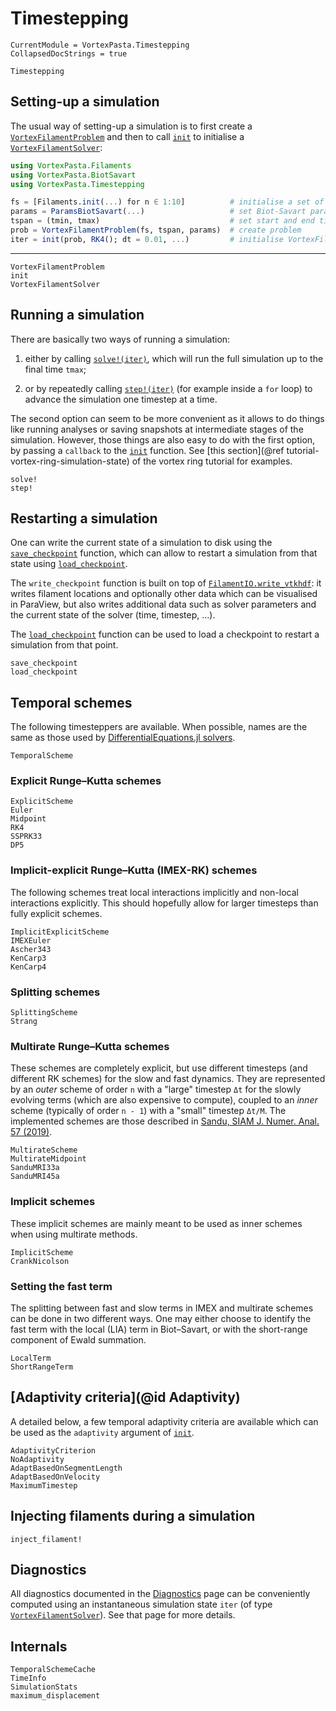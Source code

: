 # Timestepping

```@meta
CurrentModule = VortexPasta.Timestepping
CollapsedDocStrings = true
```

```@docs
Timestepping
```

## Setting-up a simulation

The usual way of setting-up a simulation is to first create
a [`VortexFilamentProblem`](@ref) and then to call [`init`](@ref) to initialise
a [`VortexFilamentSolver`](@ref):

```julia
using VortexPasta.Filaments
using VortexPasta.BiotSavart
using VortexPasta.Timestepping

fs = [Filaments.init(...) for n ∈ 1:10]          # initialise a set of filaments
params = ParamsBiotSavart(...)                   # set Biot-Savart parameters
tspan = (tmin, tmax)                             # set start and end time of simulation
prob = VortexFilamentProblem(fs, tspan, params)  # create problem
iter = init(prob, RK4(); dt = 0.01, ...)         # initialise VortexFilamentSolver
```

---

```@docs
VortexFilamentProblem
init
VortexFilamentSolver
```

## Running a simulation

There are basically two ways of running a simulation:

1. either by calling [`solve!(iter)`](@ref), which will run the full simulation
   up to the final time `tmax`;

2. or by repeatedly calling [`step!(iter)`](@ref) (for example inside a `for` loop)
   to advance the simulation one timestep at a time.


The second option can seem to be more convenient as it allows to do things like
running analyses or saving snapshots at intermediate stages of the simulation.
However, those things are also easy to do with the first option, by passing
a `callback` to the [`init`](@ref) function.
See [this section](@ref tutorial-vortex-ring-simulation-state) of the vortex
ring tutorial for examples.


```@docs
solve!
step!
```

## Restarting a simulation

One can write the current state of a simulation to disk using the [`save_checkpoint`](@ref)
function, which can allow to restart a simulation from that state using [`load_checkpoint`](@ref).

The `write_checkpoint` function is built on top of [`FilamentIO.write_vtkhdf`](@ref): it
writes filament locations and optionally other data which can be visualised in ParaView, but
also writes additional data such as solver parameters and the current state of the solver
(time, timestep, ...).

The [`load_checkpoint`](@ref) function can be used to load a checkpoint to restart a
simulation from that point.

```@docs
save_checkpoint
load_checkpoint
```

## Temporal schemes

The following timesteppers are available.
When possible, names are the same as those used by [DifferentialEquations.jl solvers](https://docs.sciml.ai/DiffEqDocs/stable/solvers/ode_solve/).

```@docs
TemporalScheme
```

### Explicit Runge–Kutta schemes

```@docs
ExplicitScheme
Euler
Midpoint
RK4
SSPRK33
DP5
```

### Implicit-explicit Runge–Kutta (IMEX-RK) schemes

The following schemes treat local interactions implicitly and non-local interactions explicitly.
This should hopefully allow for larger timesteps than fully explicit schemes.

```@docs
ImplicitExplicitScheme
IMEXEuler
Ascher343
KenCarp3
KenCarp4
```

### Splitting schemes

```@docs
SplittingScheme
Strang
```

### Multirate Runge–Kutta schemes

These schemes are completely explicit, but use different timesteps (and
different RK schemes) for the slow and fast dynamics. They are represented by
an *outer* scheme of order ``n`` with a "large" timestep ``Δt`` for the slowly
evolving terms (which are also expensive to compute), coupled to an *inner*
scheme (typically of order ``n - 1``) with a "small" timestep ``Δt/M``.
The implemented schemes are those described in [Sandu, SIAM J. Numer. Anal. 57 (2019)](https://doi.org/10.1137/18M1205492).

```@docs
MultirateScheme
MultirateMidpoint
SanduMRI33a
SanduMRI45a
```

### Implicit schemes

These implicit schemes are mainly meant to be used as inner schemes when using
multirate methods.

```@docs
ImplicitScheme
CrankNicolson
```

### Setting the fast term

The splitting between fast and slow terms in IMEX and multirate schemes can be done in two different ways.
One may either choose to identify the fast term with the local (LIA) term in Biot–Savart, or with the short-range component of Ewald summation.

```@docs
LocalTerm
ShortRangeTerm
```

## [Adaptivity criteria](@id Adaptivity)

A detailed below, a few temporal adaptivity criteria are available which can be
used as the `adaptivity` argument of [`init`](@ref).

```@docs
AdaptivityCriterion
NoAdaptivity
AdaptBasedOnSegmentLength
AdaptBasedOnVelocity
MaximumTimestep
```

## Injecting filaments during a simulation

```@docs
inject_filament!
```

## Diagnostics

All diagnostics documented in the [Diagnostics](@ref) page can be conveniently
computed using an instantaneous simulation state `iter` (of type [`VortexFilamentSolver`](@ref)).
See that page for more details.

## Internals

```@docs
TemporalSchemeCache
TimeInfo
SimulationStats
maximum_displacement
```
